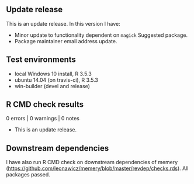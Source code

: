## Update release

This is an update release. In this version I have:

* Minor update to functionality dependent on `magick` Suggested package.
* Package maintainer email address update.

## Test environments
* local Windows 10 install, R 3.5.3
* ubuntu 14.04 (on travis-ci), R 3.5.3
* win-builder (devel and release)

## R CMD check results

0 errors | 0 warnings | 0 notes

* This is an update release.

## Downstream dependencies
I have also run R CMD check on downstream dependencies of memery 
(https://github.com/leonawicz/memery/blob/master/revdep/checks.rds). 
All packages passed.
